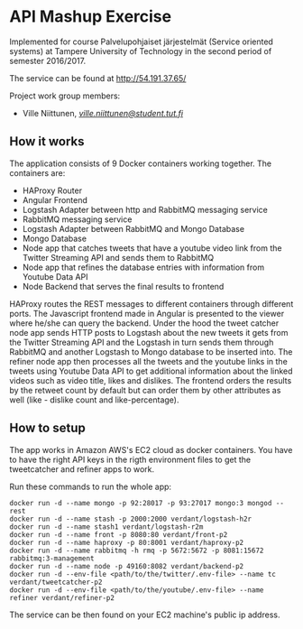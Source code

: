 # API Mashup Exercise
Implemented for course Palvelupohjaiset järjestelmät (Service oriented systems) at Tampere University of Technology in the second period of semester 2016/2017.

The service can be found at http://54.191.37.65/

Project work group members:
  - Ville Niittunen, *ville.niittunen@student.tut.fi*

## How it works
The application consists of 9 Docker containers working together. The containers are:
  - HAProxy Router
  - Angular Frontend
  - Logstash Adapter between http and RabbitMQ messaging service
  - RabbitMQ messaging service
  - Logstash Adapter between RabbitMQ and Mongo Database
  - Mongo Database
  - Node app that catches tweets that have a youtube video link from the Twitter Streaming API and sends them to RabbitMQ
  - Node app that refines the database entries with information from Youtube Data API
  - Node Backend that serves the final results to frontend
  
HAProxy routes the REST messages to different containers through different ports. The Javascript frontend made in Angular is presented to the viewer where he/she can query the backend.
Under the hood the tweet catcher node app sends HTTP posts to Logstash about the new tweets it gets from the Twitter Streaming API and the Logstash in turn sends them through RabbitMQ and another Logstash to Mongo database to be inserted into. The refiner node app then processes all the tweets and the youtube links in the tweets using Youtube Data API to get additional information about the linked videos such as video title, likes and dislikes. The frontend orders the results by the retweet count by default but can order them by other attributes as well (like - dislike count and like-percentage).

## How to setup
The app works in Amazon AWS's EC2 cloud as docker containers. You have to have the right API keys in the rigth environment files to get the tweetcatcher and refiner apps to work.

Run these commands to run the whole app:

~~~
docker run -d --name mongo -p 92:28017 -p 93:27017 mongo:3 mongod --rest
docker run -d --name stash -p 2000:2000 verdant/logstash-h2r
docker run -d --name stash1 verdant/logstash-r2m
docker run -d --name front -p 8080:80 verdant/front-p2
docker run -d --name haproxy -p 80:8001 verdant/haproxy-p2
docker run -d --name rabbitmq -h rmq -p 5672:5672 -p 8081:15672 rabbitmq:3-management
docker run -d --name node -p 49160:8082 verdant/backend-p2
docker run -d --env-file <path/to/the/twitter/.env-file> --name tc verdant/tweetcatcher-p2
docker run -d --env-file <path/to/the/youtube/.env-file> --name refiner verdant/refiner-p2
~~~

The service can be then found on your EC2 machine's public ip address.
